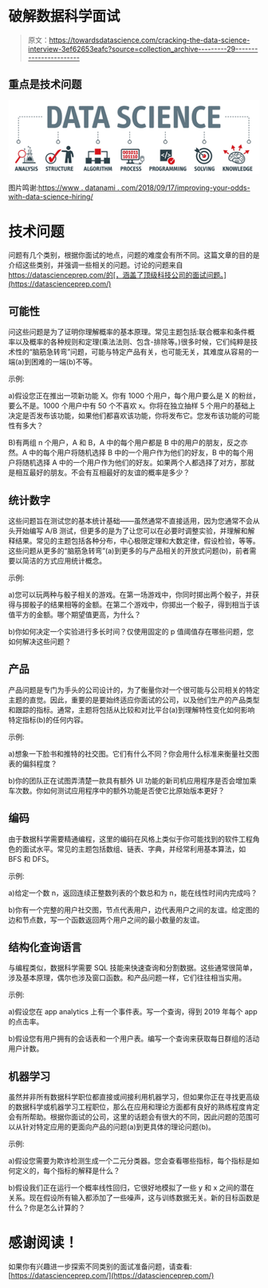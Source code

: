 # 破解数据科学面试

> 原文：<https://towardsdatascience.com/cracking-the-data-science-interview-3ef62653eafc?source=collection_archive---------29----------------------->

## 重点是技术问题

![](img/73bdfcde57e2ab3fe278731d80b0d898.png)

图片鸣谢:[https://www . datanami . com/2018/09/17/improving-your-odds-with-data-science-hiring/](https://www.datanami.com/2018/09/17/improving-your-odds-with-data-science-hiring/)

# 技术问题

问题有几个类别，根据你面试的地点，问题的难度会有所不同。这篇文章的目的是介绍这些类别，并强调一些相关的问题。讨论的问题来自 https://datascienceprep.com/的[，涵盖了顶级科技公司的面试问题。](https://datascienceprep.com/)

## 可能性

问这些问题是为了证明你理解概率的基本原理。常见主题包括:联合概率和条件概率以及概率的各种规则和定理(乘法法则、包含-排除等。)很多时候，它们纯粹是技术性的“脑筋急转弯”问题，可能与特定产品有关，也可能无关，其难度从容易的一端(a)到困难的一端(b)不等。

示例:

a)假设您正在推出一项新功能 X。你有 1000 个用户，每个用户要么是 X 的粉丝，要么不是。1000 个用户中有 50 个不喜欢 x。你将在独立抽样 5 个用户的基础上决定是否发布该功能，如果他们都喜欢该功能，你将发布它。您发布该功能的可能性有多大？

B)有两组 n 个用户，A 和 B，A 中的每个用户都是 B 中的用户的朋友，反之亦然。A 中的每个用户将随机选择 B 中的一个用户作为他们的好友，B 中的每个用户将随机选择 A 中的一个用户作为他们的好友。如果两个人都选择了对方，那就是相互最好的朋友。不会有互相最好的友谊的概率是多少？

## 统计数字

这些问题旨在测试您的基本统计基础——虽然通常不直接适用，因为您通常不会从头开始编写 A/B 测试，但更多的是为了让您可以在必要时调整实验，并理解和解释结果。常见的主题包括各种分布，中心极限定理和大数定律，假设检验，等等。这些问题从更多的“脑筋急转弯”(a)到更多的与产品相关的开放式问题(b)，前者需要以简洁的方式应用统计概念。

示例:

a)您可以玩两种与骰子相关的游戏。在第一场游戏中，你同时掷出两个骰子，并获得与掷骰子的结果相等的金额。在第二个游戏中，你掷出一个骰子，得到相当于该值平方的金额。哪个期望值更高，为什么？

b)你如何决定一个实验进行多长时间？仅使用固定的 p 值阈值存在哪些问题，您如何解决这些问题？

## 产品

产品问题是专门为手头的公司设计的，为了衡量你对一个很可能与公司相关的特定主题的直觉。因此，重要的是要始终适应你面试的公司，以及他们生产的产品类型和跟踪的指标。通常，主题将包括从比较和对比平台(a)到理解特性变化如何影响特定指标(b)的任何内容。

示例:

a)想象一下脸书和推特的社交图。它们有什么不同？你会用什么标准来衡量社交图表的偏斜程度？

b)你的团队正在试图弄清楚一款具有额外 UI 功能的新司机应用程序是否会增加乘车次数。你如何测试应用程序中的额外功能是否使它比原始版本更好？

## 编码

由于数据科学需要精通编程，这里的编码在风格上类似于你可能找到的软件工程角色的面试水平。常见的主题包括数组、链表、字典，并经常利用基本算法，如 BFS 和 DFS。

示例:

a)给定一个数 n，返回连续正整数列表的个数总和为 n，能在线性时间内完成吗？

b)你有一个完整的用户社交图，节点代表用户，边代表用户之间的友谊。给定图的边和节点数，写一个函数返回两个用户之间的最小数量的友谊。

## 结构化查询语言

与编程类似，数据科学需要 SQL 技能来快速查询和分割数据。这些通常很简单，涉及基本原理，偶尔也涉及窗口函数。和产品问题一样，它们往往相当实用。

示例:

a)假设您在 app analytics 上有一个事件表。写一个查询，得到 2019 年每个 app 的点击率。

b)假设您有用户拥有的会话表和一个用户表。编写一个查询来获取每日群组的活动用户计数。

## 机器学习

虽然并非所有数据科学职位都直接或间接利用机器学习，但如果你正在寻找更高级的数据科学或机器学习工程职位，那么在应用和理论方面都有良好的熟练程度肯定会有所帮助。根据你面试的公司，这里的话题会有很大的不同，因此问题的范围可以从针对特定应用的更面向产品的问题(a)到更具体的理论问题(b)。

示例:

a)假设您需要为欺诈检测生成一个二元分类器。您会查看哪些指标，每个指标是如何定义的，每个指标的解释是什么？

b)假设我们正在运行一个概率线性回归，它很好地模拟了一些 y 和 x 之间的潜在关系。现在假设所有输入都添加了一些噪声，这与训练数据无关。新的目标函数是什么？你是怎么计算的？

# 感谢阅读！

如果你有兴趣进一步探索不同类别的面试准备问题，请查看:[https://datascienceprep.com/](https://datascienceprep.com/)